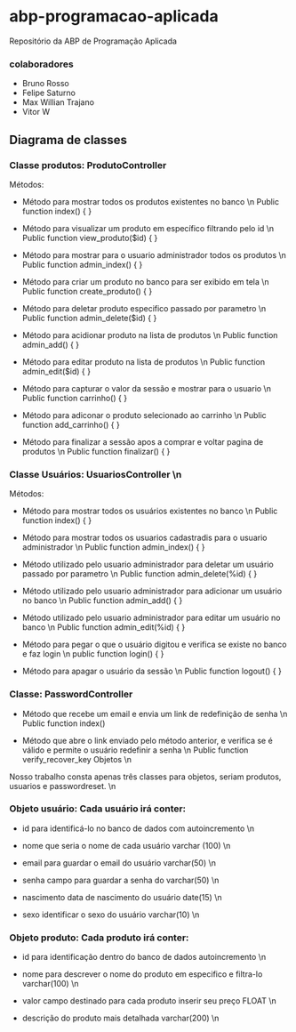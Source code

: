 # abp-programacao-aplicada
Repositório da ABP de Programação Aplicada

### colaboradores
- Bruno Rosso
- Felipe Saturno
- Max Willian Trajano
- Vitor W


## Diagrama de classes

### Classe produtos: ProdutoController 
Métodos:

- Método para mostrar todos os produtos existentes no banco \n
Public function index() {
}

- Método para visualizar um produto em específico filtrando pelo id \n
Public function view_produto($id) {
}

- Método para mostrar para o usuario administrador todos os produtos \n
Public function admin_index() {
}

- Método para criar um produto no banco para ser exibido em tela \n
Public function create_produto() {
}

- Método para deletar produto especifico passado por parametro \n
Public function admin_delete($id) {
}

- Método para acidionar produto na lista de produtos \n
Public function admin_add() {
}

- Método para editar produto na lista de produtos \n
Public function admin_edit($id) {
}

- Método para capturar o valor da sessão e mostrar para o usuario \n
Public function carrinho() {
}

- Método para adiconar o produto selecionado ao carrinho \n
Public function add_carrinho() {
}

- Método para finalizar a sessão apos a comprar e voltar pagina de produtos \n
Public function finalizar() {
}

### Classe Usuários: UsuariosController \n
Métodos:

- Método para mostrar todos os usuários existentes no banco \n
Public function index() {
}

- Método para mostrar todos os usuarios cadastradis para o usuario administrador \n
Public function admin_index() { 
}

- Método utilizado pelo usuario administrador para deletar um usuário passado por parametro  \n
Public function admin_delete(%id) {
}

- Método  utilizado pelo usuario administrador para adicionar um usuário no banco \n
Public function admin_add() {
}

- Método  utilizado pelo usuario administrador para editar um usuário no banco \n
Public function admin_edit(%id) {
}

- Método para pegar o que o usuário digitou e verifica se existe no banco e faz login \n
public function login() {
}

- Método para apagar o usuário da sessão \n
Public function logout() {
}


### Classe: PasswordController

- Método que recebe um email e envia um link de redefinição de senha \n
Public function index()

- Método que abre o link enviado pelo método anterior, e verifica se é válido e permite o usuário redefinir a senha \n
Public function verify_recover_key
Objetos \n


Nosso trabalho consta apenas três classes para objetos, seriam produtos, usuarios e passwordreset. \n

### Objeto usuário: Cada usuário irá conter:

- id para identificá-lo no banco de dados com autoincremento \n

- nome que seria o nome de cada usuário varchar (100) \n

- email para guardar o email do usuário varchar(50) \n

- senha campo para guardar a senha do varchar(50) \n

- nascimento data de nascimento do usuário date(15) \n

- sexo identificar o sexo do usuário varchar(10) \n

### Objeto produto: Cada produto irá conter:

- id para identificação dentro do banco de dados autoincremento \n

- nome para descrever o nome do produto em especifico e filtra-lo varchar(100) \n

- valor campo destinado para cada produto inserir seu preço FLOAT \n

- descrição do produto mais detalhada varchar(200) \n


